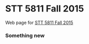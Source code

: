 # STT 5811 Fall 2015 

Web page for [STT 5811 Fall 2015](http://stat-ata-asu.github.io/STT5811ClassRepo/)

### Something new
